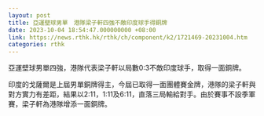 ```yaml
---
layout: post
title: 亞運壁球男單　港隊梁子軒四強不敵印度球手得銅牌
date: 2023-10-04 18:54:47.000000000 +08:00
link: https://news.rthk.hk/rthk/ch/component/k2/1721469-20231004.htm
categories: rthk
---
```


亞運壁球男單四強，港隊代表梁子軒以局數0:3不敵印度球手，取得一面銅牌。

印度的戈薩爾是上屆男單銅牌得主，今屆已取得一面團體賽金牌，港隊的梁子軒與對方實力有差距，結果以2:11，1:11及6:11，直落三局輸給對手。由於賽事不設季軍賽，梁子軒為港隊增添一面銅牌。
